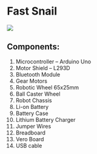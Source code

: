 # Fast Snail
![](https://github.com/hasibkyau/Gladiator-The-Manhole-Spy/blob/main/FastSnail.jpg)

## Components:
1.	Microcontroller – Arduino Uno
2.	Motor Shield – L293D
3.	Bluetooth Module
4.	Gear Motors
5.	Robotic Wheel 65x25mm
6.	Ball Caster Wheel 
7.	Robot Chassis
8.	Li-on Battery
10.	Battery Case
11.	Lithium Battery Charger 
12.	Jumper Wires
13.	Breadboard
14.	Vero Board
15.	USB cable

